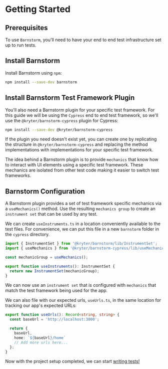 # Getting Started

## Prerequisites

To use `Barnstorm`, you'll need to have your end to end test infrastructure set up to run tests.

## Install Barnstorm

Install Barnstorm using `npm`:

```bash
npm install --save-dev barnstorm
```

## Install Barnstorm Test Framework Plugin

You'll also need a Barnstorm plugin for your specific test framework.  For this guide we will be using the `Cypress` end to end test framework, so we'll use the `@kryter/barnstorm-cypress` plugin for Cypress:

```bash
npm install --save-dev @kryter/barnstorm-cypress
```

If the plugin you need doesn't exist yet, you can create one by replicating the structure in `@kryter/barnstorm-cypress` and replacing the method implementations with implementations for your specific test framework.

The idea behind a Barnstorm plugin is to provide `mechanics` that know how to interact with UI elements using a specific test framework.  These mechanics are isolated from other test code making it easier to switch test frameworks.

## Barnstorm Configuration

A Barnstorm plugin provides a set of test framework specific mechanics via a `useMechanics()` method.  Use the resulting `mechanics group` to create an `instrument set` that can be used by any test.

We can create `useInstruments.ts` in a location conveniently available to the test files.  For convenience, we can put this file in a new `barnstorm` folder in the `cypress` directory.

```typescript
import { InstrumentSet } from '@kryter/barnstorm/lib/InstrumentSet';
import { useMechanics } from '@kryter/barnstorm-cypress/lib/useMechanics';

const mechanicGroup = useMechanics();

export function useInstruments(): InstrumentSet {
  return new InstrumentSet(mechanicGroup);
}
```

We can now use an `instrument set` that is configured with `mechanics` that match the test framework being used for the app.

We can also file with our expected urls, `useUrls.ts`, in the same location for tracking our app's expected URLs:

```typescript
export function useUrls(): Record<string, string> {
  const baseUrl = 'http://localhost:3000';

  return {
    baseUrl,
    home: `${baseUrl}/home`
    // Add more urls here...
  };
}
```

Now with the project setup completed, we can start [writing tests!](./writing-tests.md)
